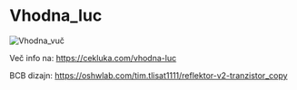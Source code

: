 # Vhodna_luc
![Vhodna_vuč](https://github.com/LukaCek/Vhodna_luc/assets/108662980/d69fa4d9-238d-48f2-9766-47c00b337c1e)

Več info na: https://cekluka.com/vhodna-luc

BCB dizajn: https://oshwlab.com/tim.tlisat1111/reflektor-v2-tranzistor_copy
